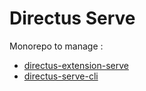 # Directus Serve

Monorepo to manage :

- [directus-extension-serve](packages/directus/extensions/directus-extension-serve/README.md)
- [directus-serve-cli](packages/directus-serve-cli/README.md)
